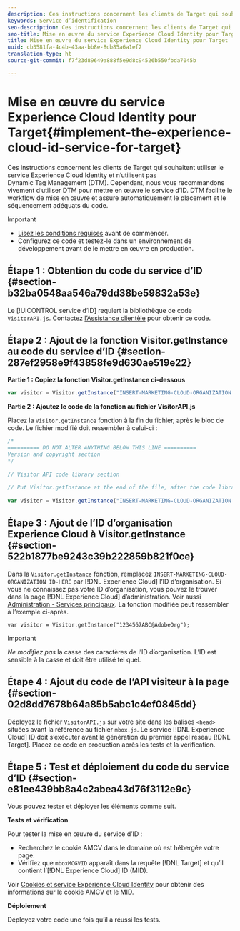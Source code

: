 ```yaml
---
description: Ces instructions concernent les clients de Target qui souhaitent utiliser le service Experience Cloud Identity et n’utilisent pas Dynamic Tag Management (DTM). Cependant, nous vous recommandons vivement d’utiliser DTM pour mettre en œuvre le service d’ID. DTM facilite le workflow de mise en œuvre et assure automatiquement le placement et le séquencement adéquats du code.
keywords: Service d’identification
seo-description: Ces instructions concernent les clients de Target qui souhaitent utiliser le service Experience Cloud Identity et n’utilisent pas Dynamic Tag Management (DTM). Cependant, nous vous recommandons vivement d’utiliser DTM pour mettre en œuvre le service d’ID. DTM facilite le workflow de mise en œuvre et assure automatiquement le placement et le séquencement adéquats du code.
seo-title: Mise en œuvre du service Experience Cloud Identity pour Target
title: Mise en œuvre du service Experience Cloud Identity pour Target
uuid: cb3581fa-4c4b-43aa-bb8e-8db85a6a1ef2
translation-type: ht
source-git-commit: f7f23d89649a888f5e9d8c94526b550fbda7045b

---
```



# Mise en œuvre du service Experience Cloud Identity pour Target{#implement-the-experience-cloud-id-service-for-target}

Ces instructions concernent les clients de Target qui souhaitent utiliser le service Experience Cloud Identity et n’utilisent pas Dynamic Tag Management (DTM). Cependant, nous vous recommandons vivement d’utiliser DTM pour mettre en œuvre le service d’ID. DTM facilite le workflow de mise en œuvre et assure automatiquement le placement et le séquencement adéquats du code.

>[!IMPORTANT]
>
>* [Lisez les conditions requises](../reference/requirements.md) avant de commencer.
>* Configurez ce code et testez-le dans un environnement de développement avant de le mettre en œuvre en production.
>



## Étape 1 : Obtention du code du service d’ID {#section-b32ba0548aa546a79dd38be59832a53e}

Le [!UICONTROL service d’ID] requiert la bibliothèque de code `VisitorAPI.js`. Contactez [l’Assistance clientèle](https://helpx.adobe.com/fr/marketing-cloud/contact-support.html) pour obtenir ce code.

## Étape 2 : Ajout de la fonction Visitor.getInstance au code du service d’ID {#section-287ef2958e9f43858fe9d630ae519e22}

**Partie 1 : Copiez la fonction Visitor.getInstance ci-dessous**

```js
var visitor = Visitor.getInstance("INSERT-MARKETING-CLOUD-ORGANIZATION ID-HERE"); 
```

**Partie 2 : Ajoutez le code de la fonction au fichier VisitorAPI.js**

Placez la `Visitor.getInstance` fonction à la fin du fichier, après le bloc de code. Le fichier modifié doit ressembler à celui-ci :

```js
/* 
========== DO NOT ALTER ANYTHING BELOW THIS LINE ========== 
Version and copyright section 
*/ 
 
// Visitor API code library section 
 
// Put Visitor.getInstance at the end of the file, after the code library 
 
var visitor = Visitor.getInstance("INSERT-MARKETING-CLOUD-ORGANIZATION ID-HERE");
```

## Étape 3 : Ajout de l’ID d’organisation Experience Cloud à Visitor.getInstance {#section-522b1877be9243c39b222859b821f0ce}

Dans la `Visitor.getInstance` fonction, remplacez `INSERT-MARKETING-CLOUD-ORGANIZATION ID-HERE` par [!DNL Experience Cloud] l’ID d’organisation. Si vous ne connaissez pas votre ID d’organisation, vous pouvez le trouver dans la page [!DNL Experience Cloud] d’administration. Voir aussi [Administration - Services principaux](https://marketing.adobe.com/resources/help/fr_FR/mcloud/admin_getting_started.html). La fonction modifiée peut ressembler à l’exemple ci-après.

`var visitor = Visitor.getInstance("1234567ABC@AdobeOrg");`

>[!IMPORTANT]
>
>*Ne modifiez pas* la casse des caractères de l’ID d’organisation. L’ID est sensible à la casse et doit être utilisé tel quel.

## Étape 4 : Ajout du code de l’API visiteur à la page {#section-02d8dd7678b64a85b5abc1c4ef0845dd}

Déployez le fichier `VisitorAPI.js` sur votre site dans les balises `<head>` situées avant la référence au fichier `mbox.js`. Le service [!DNL Experience Cloud] ID doit s’exécuter avant la génération du premier appel réseau [!DNL Target]. Placez ce code en production après les tests et la vérification.

## Étape 5 : Test et déploiement du code du service d’ID {#section-e81ee439bb8a4c2abea43d76f3112e9c}

Vous pouvez tester et déployer les éléments comme suit.

**Tests et vérification**

Pour tester la mise en œuvre du service d’ID :

* Recherchez le cookie AMCV dans le domaine où est hébergée votre page.
* Vérifiez que `mboxMCGVID` apparaît dans la requête [!DNL Target] et qu’il contient l’[!DNL Experience Cloud] ID (MID).

Voir [Cookies et service Experience Cloud Identity](../introduction/cookies.md) pour obtenir des informations sur le cookie AMCV et le MID.

**Déploiement**

Déployez votre code une fois qu’il a réussi les tests.
